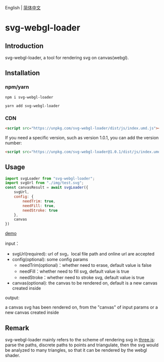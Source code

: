 
English | [简体中文](./README-zh_CN.md)

# svg-webgl-loader

## Introduction

svg-webgl-loader, a tool for rendering svg on canvas(webgl).

## Installation

### npm/yarn

```shell
npm i svg-webgl-loader
```

```shell
yarn add svg-webgl-loader
```

### CDN

```html
<script src="https://unpkg.com/svg-webgl-loader/dist/js/index.umd.js"></script>

```

If you need a specific version, such as version 1.0.1, you can add the version number:

```html
<script src="https://unpkg.com/svg-webgl-loader@1.0.1/dist/js/index.umd.js"></script>

```

## Usage

```js
import svgLoader from "svg-webgl-loader";
import svgUrl from "./img/test.svg";
const canvasResult = await svgLoader({
	svgUrl,
	config: {
		needTrim: true,
		needFill: true,
		needStroke: true
	},
	canvas
})
```

[demo](https://codepen.io/yh418807968/pen/GREMPXw?editors=1011)

input：

* svgUrl(required): url of svg，local file path and online url are accepted
* config(optional): some config params
  * needTrim(optional)：whether need to erase, default value is false
  * needFill：whether need to fill svg, default value is true
  * needStroke：whether need to stroke svg, default value is true
* canvas(optional): the canvas to be rendered on, default is a new canvas created inside

output:

a canvas svg has been rendered on, from the "canvas" of input params or a new canvas created inside

## Remark

svg-webgl-loader mainly refers to the scheme of rendering svg in [three.js](https://github.com/mrdoob/three.js/blob/dev/examples/webgl_loader_svg.html): parse the paths, discrete paths to points and triangulate, then the svg would be analyzed to many triangles, so that it can be rendered by the webgl shader.








